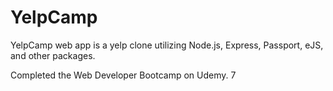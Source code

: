 # YelpCamp

YelpCamp web app is a yelp clone utilizing Node.js, Express, Passport, eJS, and other packages.

Completed the Web Developer Bootcamp on Udemy. 7